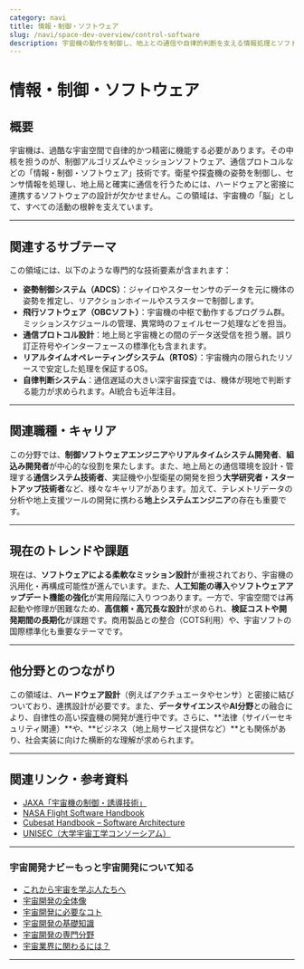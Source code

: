 ```yaml
---
category: navi
title: 情報・制御・ソフトウェア
slug: /navi/space-dev-overview/control-software
description: 宇宙機の動作を制御し、地上との通信や自律的判断を支える情報処理とソフトウェア技術の世界。
---
```


# 情報・制御・ソフトウェア

## 概要

宇宙機は、過酷な宇宙空間で自律的かつ精密に機能する必要があります。その中核を担うのが、制御アルゴリズムやミッションソフトウェア、通信プロトコルなどの「情報・制御・ソフトウェア」技術です。衛星や探査機の姿勢を制御し、センサ情報を処理し、地上局と確実に通信を行うためには、ハードウェアと密接に連携するソフトウェアの設計が欠かせません。この領域は、宇宙機の「脳」として、すべての活動の根幹を支えています。

---

## 関連するサブテーマ

この領域には、以下のような専門的な技術要素が含まれます：

- **姿勢制御システム（ADCS）**：ジャイロやスターセンサのデータを元に機体の姿勢を推定し、リアクションホイールやスラスターで制御します。
- **飛行ソフトウェア（OBCソフト）**：宇宙機の中枢で動作するプログラム群。ミッションスケジュールの管理、異常時のフェイルセーフ処理などを担当。
- **通信プロトコル設計**：地上局と宇宙機との間のデータ送受信を担う層。誤り訂正符号やインターフェースの標準化も含まれます。
- **リアルタイムオペレーティングシステム（RTOS）**：宇宙機内の限られたリソースで安定した処理を保証するOS。
- **自律判断システム**：通信遅延の大きい深宇宙探査では、機体が現地で判断する能力が求められます。AI統合も近年注目。

---

## 関連職種・キャリア

この分野では、**制御ソフトウェアエンジニア**や**リアルタイムシステム開発者**、**組込み開発者**が中心的な役割を果たします。また、地上局との通信環境を設計・管理する**通信システム技術者**、実証機や小型衛星の開発を担う**大学研究者・スタートアップ技術者**など、様々なキャリアがあります。加えて、テレメトリデータの分析や地上支援ツールの開発に携わる**地上システムエンジニア**の存在も重要です。

---

## 現在のトレンドや課題

現在は、**ソフトウェアによる柔軟なミッション設計**が重視されており、宇宙機の汎用化・再構成可能性が進んでいます。また、**人工知能の導入**や**ソフトウェアアップデート機能の強化**が実用段階に入りつつあります。一方で、宇宙空間では再起動や修理が困難なため、**高信頼・高冗長な設計**が求められ、**検証コストや開発期間の長期化**が課題です。商用製品との整合（COTS利用）や、宇宙ソフトの国際標準化も重要なテーマです。

---

## 他分野とのつながり

この領域は、**ハードウェア設計**（例えばアクチュエータやセンサ）と密接に結びついており、連携設計が必要です。また、**データサイエンス**や**AI分野**との融合により、自律性の高い探査機の開発が進行中です。さらに、**法律（サイバーセキュリティ関連）**や、**ビジネス（地上局サービス提供など）**とも関係があり、社会実装に向けた横断的な理解が求められます。

---

## 関連リンク・参考資料

- [JAXA「宇宙機の制御・誘導技術」](https://www.jaxa.jp/projects/tech/guidance_control/)
- [NASA Flight Software Handbook](https://flightsoftware.jhuapl.edu/)
- [Cubesat Handbook – Software Architecture](https://www.cubesat.org/)
- [UNISEC（大学宇宙工学コンソーシアム）](https://www.unisec.jp/)

---

### 宇宙開発ナビーもっと宇宙開発について知る
- [これから宇宙を学ぶ人たちへ](/docs/navi/intro-to-space-dev/)
- [宇宙開発の全体像](/docs/navi/space-dev-overview/)
- [宇宙開発に必要なコト](/docs/navi/what-is-needed/)
- [宇宙開発の基礎知識](/docs/navi/basic-knowledge/)
- [宇宙開発の専門分野](/docs/navi/region-of-expertise/)
- [宇宙業界に関わるには？](/docs/navi/how-to-commit/)

---